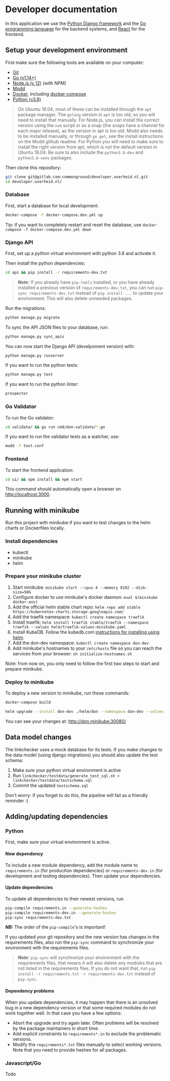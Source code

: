 # Developer documentation
In this application we use the [Python Django framework](https://www.djangoproject.com/) and the [Go programming language](https://golang.org) for the backend systems, and [React](https://reactjs.org/) for the frontend.

## Setup your development environment
First make sure the following tools are available on your computer:

* [Git](https://git-scm.com/)
* [Go (v1.14+)](https://golang.org/doc/install)
* [Node.js (v 12)](https://nodejs.org/) (with NPM)
* [Modd](https://github.com/cortesi/modd)
* [Docker](https://docker.com), including [docker-compose](https://docs.docker.com/compose/)
* [Python (v3.8)](https://www.python.org)

> On Ubuntu 18.04, most of these can be installed through the `apt` package manager. The `golang` version in `apt` is too old, so you will need to install that manually. For Node.js, you can install the correct version using the `nvm` script or as a snap (the snaps have a channel for each major release), as the version in apt is too old. Modd also needs to be installed manually, or through `go get`, see the install instructions on the Modd github readme. For Python you will need to make sure to install the right version from apt, which is not the default version in Ubuntu 18.04. Be sure to also include the `python3.8-dev` and `python3.8-venv` packages.

Then clone this repository:

```bash
git clone git@gitlab.com:commonground/developer.overheid.nl.git
cd developer.overheid.nl/
```

### Database

First, start a database for local development:

```bash
docker-compose -f docker-compose.dev.yml up
```
Tip: if you want to completely restart and reset the database, use `docker-compose -f docker-compose.dev.yml down`


### Django API

First, set up a python virtual environment with python 3.8 and activate it.

Then install the python dependencies:

```bash
cd api && pip install -r requirements-dev.txt
```

> __*Note*__: If you already have `pip-tools` installed, or you have already installed a previous version of `requirements-dev.txt`, you can run `pip-sync requirements-dev.txt` instead of `pip install ...` to update your environment. This will also delete unneeded packages.

Run the migrations:
```bash
python manage.py migrate
```

To sync the API JSON files to your database, run:

```bash
python manage.py sync_apis
```

You can now start the Django API (develpoment version) with:

```bash
python manage.py runserver
```

If you want to run the python tests:

```bash
python manage.py test
```

If you want to run the python linter:

```bash
prospector
```


### Go Validator

To run the Go validator:

```bash
cd validate/ && go run cmd/don-validate/*.go
```

If you want to run the validator tests as a watcher, use:

```bash
modd -f test.conf
```


### Frontend

To start the frontend application:

```bash
cd ui/ && npm install && npm start
```
This command should automatically open a browser on [http://localhost:3000](http://localhost:3000/).


## Running with minikube

Run this project with minikube if you want to test changes to the helm charts or Dockerfiles locally.

### Install dependencies

* kubectl
* minikube
* helm

### Prepare your minikube cluster

1. Start minikube: `minikube start --cpus 4 --memory 8192 --disk-size=50G`
1. Configure docker to use minikube's docker daemon: `eval $(minikube docker-env)`
1. Add the official helm stable chart repo: `helm repo add stable https://kubernetes-charts.storage.googleapis.com/`
1. Add the traefik namespace: `kubectl create namespace traefik`
1. Install traefik: `helm install traefik stable/traefik --namespace traefik --values helm/traefik-values-minikube.yaml`
1. Install KubeDB. Follow the kubedb.com [instructions for installing using helm](https://kubedb.com/docs/0.12.0/setup/install/#using-helm).
1. Add the don-dev namespace: `kubectl create namespace don-dev`
1. Add minikube's hostnames to your `/etc/hosts` file so you can reach the services from your browser: `sh initialize-hostnames.sh`

Note: from now on, you only need to follow the first two steps to start and prepare minikube.

### Deploy to minikube
To deploy a new version to minikube, run these commands:
```bash
docker-compose build
```
```bash
helm upgrade --install don-dev ./helm/don --namespace don-dev --values helm/don/values.yaml --values helm/don/values-minikube.yaml
```

You can see your changes at: http://don.minikube:30080/

## Data model changes

The linkchecker uses a mock database for its tests. If you make changes to the data model (using django migrations) you should also update the test schema:
1. Make sure your python virtual environment is active
1. Run `linkchecker/testdata/generate_test_sql.sh > linkchecker/testdata/testschema.sql`
1. Commit the updated `testschema.sql`

Don't worry: if you forget to do this, the pipeline will fail as a friendly reminder :)

## Adding/updating dependencies

### Python

First, make sure your virtual environment is active. 

#### New dependency

To include a new module dependency, add the module name to `requirements.in` (for production dependencies) or `requirements-dev.in` (for development and testing dependencies). Then update your dependencies.

#### Update dependencies

To update all dependencies to their newest versions, run

```bash
pip-compile requirements.in --generate-hashes
pip-compile requirements-dev.in --generate-hashes
pip-sync requirements-dev.txt
```

__*NB:*__ The order of the `pip-compile`'s is important!

If you updated your git repository and the new version has changes in the requirements files, also run the `pip-sync` command to synchronize your environment with the requirements files.

> __*Note*__: `pip-sync` will synchronize your environment with the requirements files, that means it will also delete any modules that are not listed in the requirements files. If you do not want that, run `pip install -r requirements.txt -r requirements-dev.txt` instead of `pip-sync`.

#### Dependency problems

When you update dependencies, it may happen that there is an unsolved bug in a new dependency version or that some required modules do not work together well. In that case you have a few options: 
- Abort the upgrade and try again later. Often problems will be resolved by the package maintainers in short time.
- Add explicit constraints to `requirements*.in` to exclude the problematic versions.
- Modify the `requirements*.txt` files manually to select working versions. Note that you need to provide hashes for all packages.

### Javascript/Go

Todo
